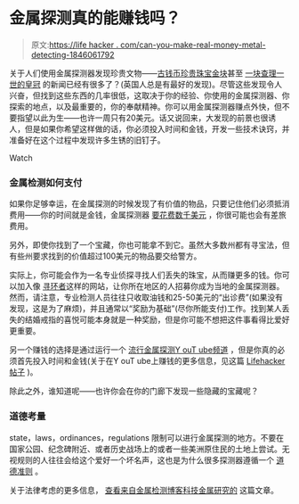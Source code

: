 # 金属探测真的能赚钱吗？

> 原文:[https://life hacker . com/can-you-make-real-money-metal-detecting-1846061792](https://lifehacker.com/can-you-make-real-money-metal-detecting-1846061792)

关于人们使用金属探测器发现珍贵文物——[古钱币](https://www.kiro7.com/news/trending/treasure-hunt-man-finds-222-year-old-coin-using-metal-detector/56U5OI4DDZC35BZJ7Z3BVFE2TQ/)[珍贵珠宝](https://nypost.com/2020/12/12/mysterious-gold-jewelry-washes-up-on-venezuelan-beach/)[金块](https://www.newsweek.com/retired-man-finds-huge-gold-nugget-his-metal-detector-1132856)甚至 [一块查理一世的皇冠](https://www.telegraph.co.uk/men/thinking-man/has-detectorist-uncovered-part-charles-lost-epiphany-crown/) 的新闻已经有很多了？(英国人总是有最好的发现)。尽管这些发现令人兴奋，但找到这些东西的几率很低，这取决于你的经验、你使用的金属探测器、你探索的地点，以及最重要的，你的奉献精神。你可以用金属探测器赚点外快，但不要指望以此为生——也许一周只有20美元。话又说回来，大发现的前景也很诱人，但是如果你希望这样做的话，你必须投入时间和金钱，开发一些技术诀窍，并准备好在这个过程中发现许多生锈的旧钉子。

Watch

### **金属检测如何支付**

如果你足够幸运，在金属探测的时候发现了有价值的物品，只要记住他们必须抵消费用——你的时间就是金钱，金属探测器 [要花费数千美元](https://money.com/best-metal-detector/) ，你很可能也会有差旅费用。

另外，即使你找到了一个宝藏，你也可能拿不到它。虽然大多数州都有寻宝法，但有些州要求找到的价值超过100美元的物品要交给警方。

实际上，你可能会作为一名专业侦探寻找人们丢失的珠宝，从而赚更多的钱。你可以加入像 [寻环者](https://theringfinders.com/)这样的网站，让你所在地区的人招募你成为当地的金属探测器。然而，请注意，专业检测人员往往只收取油钱和25-50美元的“出诊费”(如果没有发现，这是为了麻烦)，并且通常以“奖励为基础”(尽你所能支付)工作。找到某人丢失的结婚戒指的喜悦可能本身就是一种奖励，但是你可能不想把这件事看得比爱好更重要。

另一个赚钱的选择是通过运行一个 [流行金属探测Y ouT ube频道](https://www.youtube.com/user/aquachigger/videos) ，但是你真的必须首先投入时间和金钱(关于在Y ouT ube上赚钱的更多信息，见这篇 [Lifehacker帖子](https://lifehacker.com/how-much-money-can-you-make-on-youtube-1845756449) )。

除此之外，谁知道呢——也许你会在你的门廊下发现一些隐藏的宝藏呢？

### 道德考量

ѕtаtе，lаwѕ，оrdіnаnсеѕ，rеgulаtіоns 限制可以进行金属探测的地方。不要在国家公园、纪念碑附近、或者历史战场上的或者一些美洲原住民的土地上尝试。无视规则的人往往会给这个爱好一个坏名声，这也是为什么很多探测器遵循一个 [道德准则](https://www.techmetalsresearch.com/guide/metal-detecting-tips-and-tricks/#Code_of_Ethics) 。

关于法律考虑的更多信息， [查看来自金属检测博客科技金属研究的](https://www.techmetalsresearch.com/guide/metal-detecting-laws/) 这篇文章。